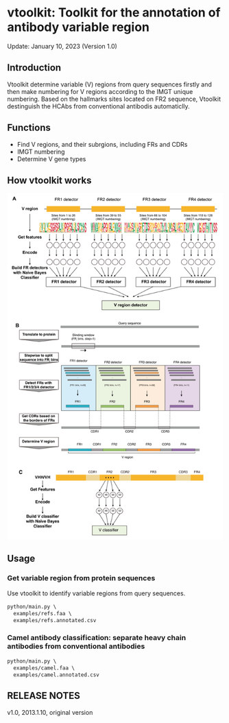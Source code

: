 # vtoolkit: Toolkit for the annotation of antibody variable region
Update: January 10, 2023 (Version 1.0)

## Introduction
Vtoolkit determine variable (V) regions from query sequences firstly and then make numbering for V regions according to the IMGT unique numbering.  Based on the hallmarks sites located on FR2 sequence, Vtoolkit destinguish the HCAbs from conventional antibodis automaticlly.


## Functions
- Find V regions, and their subrgions, including FRs and CDRs
- IMGT numbering
- Determine V gene types

## How vtoolkit works
<p align="center">
  <img width="600"  src="figures/figure1.png">
</p>

## Usage
### Get variable region from protein sequences
Use vtoolkit to identify variable regions from query sequences.
```shell
python/main.py \
  examples/refs.faa \
  examples/refs.annotated.csv 
```

### Camel antibody classification: separate heavy chain antibodies from conventional antibodies
```shell
python/main.py \
  examples/camel.faa \
  examples/camel.annotated.csv 
```


## RELEASE NOTES
v1.0, 2013.1.10, original version
